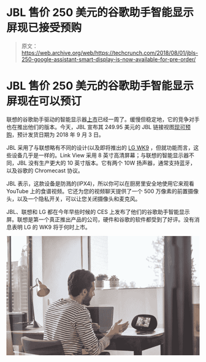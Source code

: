# JBL 售价 250 美元的谷歌助手智能显示屏现已接受预购 

> 原文：<https://web.archive.org/web/https://techcrunch.com/2018/08/01/jbls-250-google-assistant-smart-display-is-now-available-for-pre-order/>

# JBL 售价 250 美元的谷歌助手智能显示屏现在可以预订

联想的谷歌助手驱动的智能显示器[上市](https://web.archive.org/web/20221025222207/https://techcrunch.com/2018/07/26/review-lenovos-google-smart-display-is-pretty-and-intelligent/)已经一周了。缓慢但稳定地，它的竞争对手也在推出他们的版本。今天，JBL 宣布其 249.95 美元的 JBL 链接视图[现可预购](https://web.archive.org/web/20221025222207/https://www.jbl.com/voice-activated-speaker/JBLLINKVIEWBLKAM.html)，预计发货日期为 2018 年 9 月 3 日。

JBL 采用了与联想略有不同的设计(以及即将推出的 [LG WK9](https://web.archive.org/web/20221025222207/https://www.lg.com/us/home-audio/lg-WK9-wireless-speakers) ，但就功能而言，这些设备几乎是一样的。Link View 采用 8 英寸高清屏幕；与联想的智能显示器不同，JBL 没有生产更大的 10 英寸版本。它有两个 10W 扬声器，通常支持蓝牙，以及谷歌的 Chromecast 协议。

JBL 表示，这款设备是防溅的(IPX4)，所以你可以在厨房里安全地使用它来观看 YouTube 上的食谱视频。它还为您的视频聊天提供了一个 500 万像素的前置摄像头，以及一个隐私开关，可以让您关闭摄像头和麦克风。

JBL、联想和 LG 都在今年早些时候的 CES 上发布了他们的谷歌助手智能显示屏。联想是第一个真正推出产品的公司，硬件和谷歌的软件都受到了好评。没有消息表明 LG 的 WK9 将于何时上市。

![](img/5c94b5664ce43bbb60137a631653c52b.png)